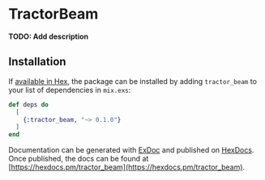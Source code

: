 # TractorBeam

**TODO: Add description**

## Installation

If [available in Hex](https://hex.pm/docs/publish), the package can be installed
by adding `tractor_beam` to your list of dependencies in `mix.exs`:

```elixir
def deps do
  [
    {:tractor_beam, "~> 0.1.0"}
  ]
end
```

Documentation can be generated with [ExDoc](https://github.com/elixir-lang/ex_doc)
and published on [HexDocs](https://hexdocs.pm). Once published, the docs can
be found at [https://hexdocs.pm/tractor_beam](https://hexdocs.pm/tractor_beam).

